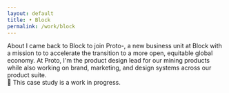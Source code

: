```yaml
---
layout: default 
title: • Block
permalink: /work/block
---
```


<section class="page-header">
    <div class="row">
        <span class="title">About</span>
        <span class="subtitle">I came back to Block to join Proto-, a new business unit at Block with a mission to to accelerate the transition to a more open, equitable global economy. At Proto, I'm the product design lead for our mining products while also working on brand, marketing, and design systems across our product suite.</span> 
    </div>
    <div class="callout">
        <span>💼 This case study is a work in progress. </span>
    </div>
</section>